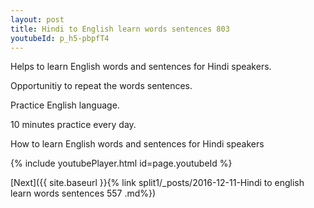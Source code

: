 ```yaml
---
layout: post
title: Hindi to English learn words sentences 803 
youtubeId: p_h5-pbpfT4
---
```

 
 
Helps to learn English words and sentences for Hindi speakers.

Opportunitiy to repeat the words sentences. 

Practice English language. 
 
10 minutes practice every day. 
 
How to learn English words and sentences for Hindi speakers 
 
{% include youtubePlayer.html id=page.youtubeId %}
 
 
[Next]({{ site.baseurl }}{% link  split1/_posts/2016-12-11-Hindi to english learn words sentences 557 .md%})
 
